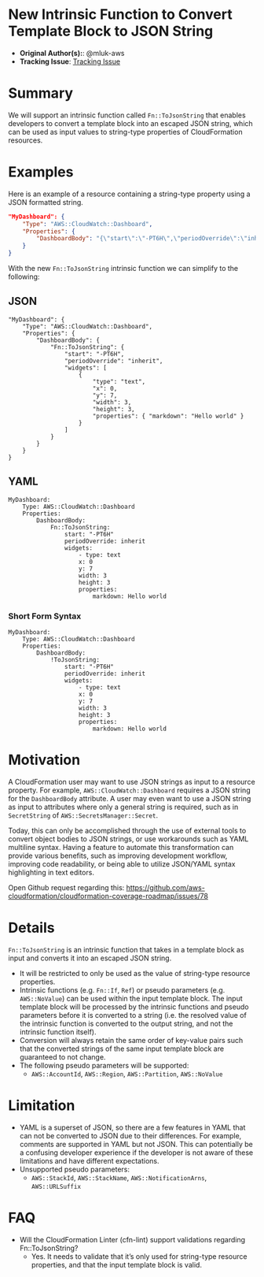 # New Intrinsic Function to Convert Template Block to JSON String

* **Original Author(s):**: @mluk-aws
* **Tracking Issue**: [Tracking Issue](https://github.com/aws-cloudformation/cfn-language-discussion/issues/14)

# Summary

We will support an intrinsic function called `Fn::ToJsonString` that enables developers to convert a template block into an escaped JSON string, which can be used as input values to string-type properties of CloudFormation resources.

# Examples

Here is an example of a resource containing a string-type property using a JSON formatted string.
```json
"MyDashboard": {
    "Type": "AWS::CloudWatch::Dashboard",
    "Properties": {
        "DashboardBody": "{\"start\":\"-PT6H\",\"periodOverride\":\"inherit\",\"widgets\":[{\"type\":\"text\",\"x\":0,\"y\":7,\"width\":3,\"height\":3,\"properties\":{\"markdown\":\"Hello world\"}}]}"
    }
}
```

With the new `Fn::ToJsonString` intrinsic function we can simplify to the following:

## JSON
```
"MyDashboard": {
    "Type": "AWS::CloudWatch::Dashboard",
    "Properties": {
        "DashboardBody": {
            "Fn::ToJsonString": {
                "start": "-PT6H",
                "periodOverride": "inherit",
                "widgets": [
                    {  
                        "type": "text",
                        "x": 0,
                        "y": 7,
                        "width": 3,
                        "height": 3,
                        "properties": { "markdown": "Hello world" }
                    }
                ]
            }
        }
    }
}
```

## YAML
```
MyDashboard:
    Type: AWS::CloudWatch::Dashboard
    Properties:
        DashboardBody:
            Fn::ToJsonString:
                start: "-PT6H"
                periodOverride: inherit
                widgets:
                    - type: text
                    x: 0
                    y: 7
                    width: 3
                    height: 3
                    properties:
                        markdown: Hello world
```

### Short Form Syntax
```
MyDashboard:
    Type: AWS::CloudWatch::Dashboard
    Properties:
        DashboardBody:
            !ToJsonString:
                start: "-PT6H"
                periodOverride: inherit
                widgets:
                    - type: text
                    x: 0
                    y: 7
                    width: 3
                    height: 3
                    properties:
                        markdown: Hello world
```

# Motivation

A CloudFormation user may want to use JSON strings as input to a resource property. For example, `AWS::CloudWatch::Dashboard` requires a JSON string for the `DashboardBody` attribute. A user may even want to use a JSON string as input to attributes where only a general string is required, such as in `SecretString` of `AWS::SecretsManager::Secret`.

Today, this can only be accomplished through the use of external tools to convert object bodies to JSON strings, or use workarounds such as YAML multiline syntax. Having a feature to automate this transformation can provide various benefits, such as improving development workflow, improving code readability, or being able to utilize JSON/YAML syntax highlighting in text editors.

Open Github request regarding this: https://github.com/aws-cloudformation/cloudformation-coverage-roadmap/issues/78

# Details

`Fn::ToJsonString` is an intrinsic function that takes in a template block as input and converts it into an escaped JSON string.

* It will be restricted to only be used as the value of string-type resource properties.
* Intrinsic functions (e.g. `Fn::If`, `Ref`) or pseudo parameters (e.g. `AWS::NoValue`) can be used within the input template block. The input template block will be processed by the intrinsic functions and pseudo parameters before it is converted to a string (i.e. the resolved value of the intrinsic function is converted to the output string, and not the intrinsic function itself).
* Conversion will always retain the same order of key-value pairs such that the converted strings of the same input template block are guaranteed to not change.
* The following pseudo parameters will be supported:
    * `AWS::AccountId`, `AWS::Region`, `AWS::Partition`, `AWS::NoValue`

# Limitation

* YAML is a superset of JSON, so there are a few features in YAML that can not be converted to JSON due to their differences. For example, comments are supported in YAML but not JSON. This can potentially be a confusing developer experience if the developer is not aware of these limitations and have different expectations.
* Unsupported pseudo parameters:
    * `AWS::StackId`, `AWS::StackName`, `AWS::NotificationArns`, `AWS::URLSuffix`

# FAQ
* Will the CloudFormation Linter (cfn-lint) support validations regarding Fn::ToJsonString?
    * Yes. It needs to validate that it’s only used for string-type resource properties, and that the input template block is valid.
